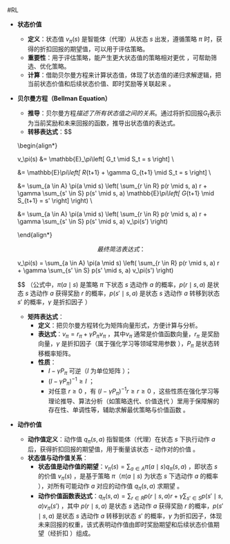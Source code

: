 #RL 
- **状态价值**
	- **定义**：状态值 $v_\pi(s)$ 是智能体（代理）从状态 $s$ 出发，遵循策略 $\pi$ 时，获得的折扣回报的期望值，可以用于评估策略。
	- **重要性**：用于评估策略，能产生更大状态值的策略相对更优 ，可帮助筛选、优化策略。
	- **计算**：借助贝尔曼方程来计算状态值，体现了状态值的递归求解逻辑，把当前状态价值和后续状态价值、即时奖励等关联起来 。
- **贝尔曼方程（Bellman Equation）** 
	- **推导**：贝尔曼方程*描述了所有状态值之间的关系*。通过将折扣回报$G_t$表示为当前奖励和未来回报的函数，推导出状态值的表达式。
	- **转移表达式**：$$
	
	\begin{align*}
	
	v_\pi(s) &= \mathbb{E}_\pi\left[ G_t \mid S_t = s \right] \\
	
	&= \mathbb{E}_\pi\left[ R_{t+1} + \gamma G_{t+1} \mid S_t = s \right] \\
	
	&= \sum_{a \in A} \pi(a \mid s) \left( \sum_{r \in R} p(r \mid s, a) r + \gamma \sum_{s' \in S} p(s' \mid s, a) \mathbb{E}_\pi\left[ G_{t+1} \mid S_{t+1} = s' \right] \right) \\
	
	&= \sum_{a \in A} \pi(a \mid s) \left( \sum_{r \in R} p(r \mid s, a) r + \gamma \sum_{s' \in S} p(s' \mid s, a) v_\pi(s') \right)
	
	\end{align*}
	
	$$
		最终简洁表达式：$$
	
	v_\pi(s) = \sum_{a \in A} \pi(a \mid s) \left( \sum_{r \in R} p(r \mid s, a) r + \gamma \sum_{s' \in S} p(s' \mid s, a) v_\pi(s') \right)
	
	$$
		（公式中，$\pi(a \mid s)$ 是策略 $\pi$ 下状态 $s$ 选动作 $a$ 的概率，$p(r \mid s, a)$ 是状态 $s$ 选动作 $a$ 获得奖励 $r$ 的概率，$p(s' \mid s, a)$ 是状态 $s$ 选动作 $a$ 转移到状态 $s'$ 的概率，$\gamma$ 是折扣因子 ）
	- **矩阵表达式**：
		- **定义**：把贝尔曼方程转化为矩阵向量形式，方便计算与分析。
		- **表达式**：$v_{\pi} = r_{\pi} + \gamma P_{\pi}v_{\pi}$ ，其中$v_{\pi}$ 通常是价值函数向量，$r_{\pi}$ 是奖励向量，$\gamma$ 是折扣因子（属于强化学习等领域常用参数 ），$P_{\pi}$ 是状态转移概率矩阵。
		- **性质**：
			- $I - \gamma P_{\pi}$ 可逆（$I$ 为单位矩阵 ）；
			- $(I - \gamma P_{\pi})^{-1} \geq I$ ；
			- 对任意 $r \geq 0$ ，有 $(I - \gamma P_{\pi})^{-1}r \geq r \geq 0$ ，这些性质在强化学习等理论推导、算法分析（如策略迭代、价值迭代 ）里用于保障解的存在性、单调性等，辅助求解最优策略与价值函数 。
- **动作价值**
	- **动作值定义**：动作值 $q_{\pi}(s, a)$ 指智能体（代理）在状态 $s$ 下执行动作 $a$ 后，获得折扣回报的期望值，用于衡量该状态 - 动作对的价值 。
	- **状态值与动作值关系**：
		- **状态值是动作值的期望**：$v_{\pi}(s)=\sum_{a \in A} \pi(a \mid s) q_{\pi}(s, a)$ ，即状态 $s$ 的价值 $v_{\pi}(s)$ ，是基于策略 $\pi$（$\pi(a \mid s)$ 为状态 $s$ 下选动作 $a$ 的概率 ），对所有可能动作 $a$ 对应的动作值 $q_{\pi}(s, a)$ 求期望 。
		- **动作价值函数表达式**：$q_{\pi}(s, a)=\sum_{r \in R} p(r \mid s, a) r + \gamma \sum_{s' \in S} p(s' \mid s, a) v_{\pi}(s')$ ，其中 $p(r \mid s, a)$ 是状态 $s$ 选动作 $a$ 获得奖励 $r$ 的概率，$p(s' \mid s, a)$ 是状态 $s$ 选动作 $a$ 转移到状态 $s'$ 的概率，$\gamma$ 为折扣因子，体现未来回报的权重，该式表明动作值由即时奖励期望和后续状态价值期望（经折扣 ）组成。
